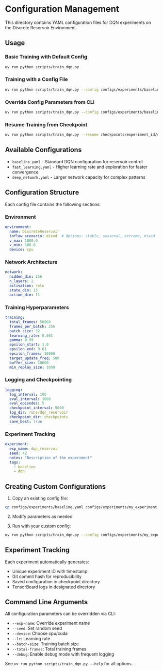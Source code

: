 # Configuration Management

This directory contains YAML configuration files for DQN experiments on the Discrete Reservoir Environment.

## Usage

### Basic Training with Default Config
```bash
uv run python scripts/train_dqn.py
```

### Training with a Config File
```bash
uv run python scripts/train_dqn.py --config configs/experiments/baseline.yaml
```

### Override Config Parameters from CLI
```bash
uv run python scripts/train_dqn.py --config configs/experiments/baseline.yaml --lr 0.001 --batch-size 64
```

### Resume Training from Checkpoint
```bash
uv run python scripts/train_dqn.py --resume checkpoints/experiment_id/checkpoint_10000.pt
```

## Available Configurations

- `baseline.yaml` - Standard DQN configuration for reservoir control
- `fast_learning.yaml` - Higher learning rate and exploration for faster convergence
- `deep_network.yaml` - Larger network capacity for complex patterns

## Configuration Structure

Each config file contains the following sections:

### Environment
```yaml
environment:
  name: DiscreteReservoir
  inflow_scenario: mixed  # Options: stable, seasonal, extreme, mixed
  v_max: 1000.0
  v_min: 100.0
  device: cpu
```

### Network Architecture
```yaml
network:
  hidden_dim: 256
  n_layers: 2
  activation: relu
  state_dim: 13
  action_dim: 11
```

### Training Hyperparameters
```yaml
training:
  total_frames: 50000
  frames_per_batch: 256
  batch_size: 32
  learning_rate: 0.001
  gamma: 0.99
  epsilon_start: 1.0
  epsilon_end: 0.01
  epsilon_frames: 10000
  target_update_freq: 500
  buffer_size: 10000
  min_replay_size: 1000
```

### Logging and Checkpointing
```yaml
logging:
  log_interval: 100
  eval_interval: 1000
  eval_episodes: 5
  checkpoint_interval: 5000
  log_dir: runs/dqn_reservoir
  checkpoint_dir: checkpoints
  save_best: true
```

### Experiment Tracking
```yaml
experiment:
  exp_name: dqn_reservoir
  seed: 42
  notes: "Description of the experiment"
  tags:
    - baseline
    - dqn
```

## Creating Custom Configurations

1. Copy an existing config file:
```bash
cp configs/experiments/baseline.yaml configs/experiments/my_experiment.yaml
```

2. Modify parameters as needed

3. Run with your custom config:
```bash
uv run python scripts/train_dqn.py --config configs/experiments/my_experiment.yaml
```

## Experiment Tracking

Each experiment automatically generates:
- Unique experiment ID with timestamp
- Git commit hash for reproducibility
- Saved configuration in checkpoint directory
- TensorBoard logs in designated directory

## Command Line Arguments

All configuration parameters can be overridden via CLI:
- `--exp-name`: Override experiment name
- `--seed`: Set random seed
- `--device`: Choose cpu/cuda
- `--lr`: Learning rate
- `--batch-size`: Training batch size
- `--total-frames`: Total training frames
- `--debug`: Enable debug mode with frequent logging

See `uv run python scripts/train_dqn.py --help` for all options.